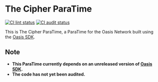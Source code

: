 # The Cipher ParaTime

[![CI lint status][github-ci-lint-badge]][github-ci-lint-link]
[![CI audit status][github-ci-audit-badge]][github-ci-audit-link]

<!-- markdownlint-disable line-length -->
[github-ci-lint-badge]: https://github.com/oasisprotocol/cipher-paratime/workflows/ci-lint/badge.svg
[github-ci-lint-link]: https://github.com/oasisprotocol/cipher-paratime/actions?query=workflow:ci-lint+branch:main
[github-ci-audit-badge]: https://github.com/oasisprotocol/cipher-paratime/workflows/ci-audit/badge.svg
[github-ci-audit-link]: https://github.com/oasisprotocol/cipher-paratime/actions?query=workflow:ci-audit+branch:main
<!-- markdownlint-enable line-length -->

This is The Cipher ParaTime, a ParaTime for the Oasis Network built using the
[Oasis SDK].

## Note

* **This ParaTime currently depends on an unreleased version of [Oasis SDK].**
* **The code has not yet been audited.**

[Oasis SDK]: https://github.com/oasisprotocol/oasis-sdk

